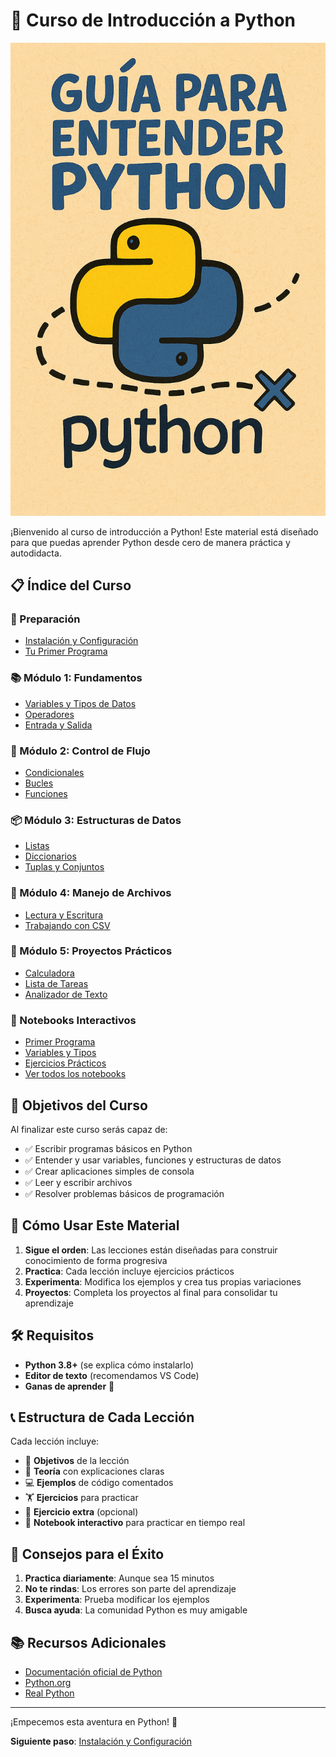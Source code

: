 # 🐍 Curso de Introducción a Python

![Guía de Python](./guia-python.png)

¡Bienvenido al curso de introducción a Python! Este material está diseñado para que puedas aprender Python desde cero de manera práctica y autodidacta.

## 📋 Índice del Curso

### 🚀 Preparación
- [Instalación y Configuración](./01-preparacion/instalacion.md)
- [Tu Primer Programa](./01-preparacion/primer-programa.md)

### 📚 Módulo 1: Fundamentos
- [Variables y Tipos de Datos](./02-fundamentos/01-variables.md)
- [Operadores](./02-fundamentos/02-operadores.md)
- [Entrada y Salida](./02-fundamentos/03-input-output.md)

### 🔄 Módulo 2: Control de Flujo
- [Condicionales](./03-control-flujo/01-condicionales.md)
- [Bucles](./03-control-flujo/02-bucles.md)
- [Funciones](./03-control-flujo/03-funciones.md)

### 📦 Módulo 3: Estructuras de Datos
- [Listas](./04-estructuras-datos/01-listas.md)
- [Diccionarios](./04-estructuras-datos/02-diccionarios.md)
- [Tuplas y Conjuntos](./04-estructuras-datos/03-tuplas-conjuntos.md)

### 📁 Módulo 4: Manejo de Archivos
- [Lectura y Escritura](./05-archivos/01-archivos-basicos.md)
- [Trabajando con CSV](./05-archivos/02-csv.md)

### 🎯 Módulo 5: Proyectos Prácticos
- [Calculadora](./06-proyectos/01-calculadora/)
- [Lista de Tareas](./06-proyectos/02-lista-tareas/)
- [Analizador de Texto](./06-proyectos/03-analizador-texto/)

### 📓 Notebooks Interactivos
- [Primer Programa](./notebooks/01-primer-programa.ipynb)
- [Variables y Tipos](./notebooks/02-variables-tipos-datos.ipynb)
- [Ejercicios Prácticos](./notebooks/ejercicios-practicos.ipynb)
- [Ver todos los notebooks](./notebooks/)

## 🎯 Objetivos del Curso

Al finalizar este curso serás capaz de:
- ✅ Escribir programas básicos en Python
- ✅ Entender y usar variables, funciones y estructuras de datos
- ✅ Crear aplicaciones simples de consola
- ✅ Leer y escribir archivos
- ✅ Resolver problemas básicos de programación

## 📖 Cómo Usar Este Material

1. **Sigue el orden**: Las lecciones están diseñadas para construir conocimiento de forma progresiva
2. **Practica**: Cada lección incluye ejercicios prácticos
3. **Experimenta**: Modifica los ejemplos y crea tus propias variaciones
4. **Proyectos**: Completa los proyectos al final para consolidar tu aprendizaje

## 🛠️ Requisitos

- **Python 3.8+** (se explica cómo instalarlo)
- **Editor de texto** (recomendamos VS Code)
- **Ganas de aprender** 🚀

## 📞 Estructura de Cada Lección

Cada lección incluye:
- 🎯 **Objetivos** de la lección
- 📖 **Teoría** con explicaciones claras
- 💻 **Ejemplos** de código comentados
- 🏋️ **Ejercicios** para practicar
- 🎁 **Ejercicio extra** (opcional)
- 📓 **Notebook interactivo** para practicar en tiempo real

## 🤝 Consejos para el Éxito

1. **Practica diariamente**: Aunque sea 15 minutos
2. **No te rindas**: Los errores son parte del aprendizaje
3. **Experimenta**: Prueba modificar los ejemplos
4. **Busca ayuda**: La comunidad Python es muy amigable

## 📚 Recursos Adicionales

- [Documentación oficial de Python](https://docs.python.org/es/3/)
- [Python.org](https://www.python.org/)
- [Real Python](https://realpython.com/)

---

¡Empecemos esta aventura en Python! 🎉

**Siguiente paso**: [Instalación y Configuración](./01-preparacion/instalacion.md)
